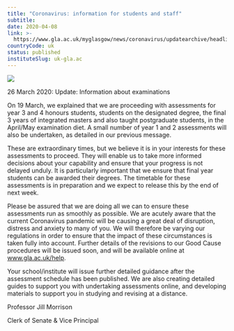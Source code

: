 ```yaml
---
title: "Coronavirus: information for students and staff"
subtitle: 
date: 2020-04-08
link: >-
  https://www.gla.ac.uk/myglasgow/news/coronavirus/updatearchive/headline_716973_en.html
countryCode: uk
status: published
instituteSlug: uk-gla.ac
---
```

![](https://www.gla.ac.uk/3t4/img/hd_hi.png)

26 March 2020: Update: Information about examinations

On 19 March, we explained that we are proceeding with assessments for year 3 and 4 honours students, students on the designated degree, the final 3 years of integrated masters and also taught postgraduate students, in the April/May examination diet. A small number of year 1 and 2 assessments will also be undertaken, as detailed in our previous message.

These are extraordinary times, but we believe it is in your interests for these assessments to proceed. They will enable us to take more informed decisions about your capability and ensure that your progress is not delayed unduly. It is particularly important that we ensure that final year students can be awarded their degrees. The timetable for these assessments is in preparation and we expect to release this by the end of next week.

Please be assured that we are doing all we can to ensure these assessments run as smoothly as possible. We are acutely aware that the current Coronavirus pandemic will be causing a great deal of disruption, distress and anxiety to many of you. We will therefore be varying our regulations in order to ensure that the impact of these circumstances is taken fully into account. Further details of the revisions to our Good Cause procedures will be issued soon, and will be available online at www.gla.ac.uk/help.

Your school/institute will issue further detailed guidance after the assessment schedule has been published. We are also creating detailed guides to support you with undertaking assessments online, and developing materials to support you in studying and revising at a distance.

Professor Jill Morrison

Clerk of Senate & Vice Principal